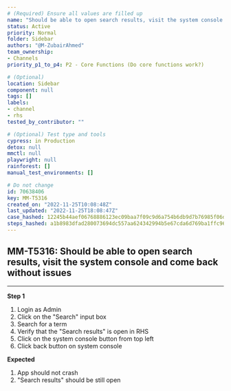 ```yaml
---
# (Required) Ensure all values are filled up
name: "Should be able to open search results, visit the system console and come back without issues"
status: Active
priority: Normal
folder: Sidebar
authors: "@M-ZubairAhmed"
team_ownership:
- Channels
priority_p1_to_p4: P2 - Core Functions (Do core functions work?)

# (Optional)
location: Sidebar
component: null
tags: []
labels:
- channel
- rhs
tested_by_contributor: ""

# (Optional) Test type and tools
cypress: in Production
detox: null
mmctl: null
playwright: null
rainforest: []
manual_test_environments: []

# Do not change
id: 70638406
key: MM-T5316
created_on: "2022-11-25T10:08:48Z"
last_updated: "2022-11-25T18:08:47Z"
case_hashed: 12245b44aef06768886123ec09baa7f09c9d6a754b6db9d7b76985f06d41347b5469b58ab39d60f8d230d9aa5b5f8f9c
steps_hashed: a1b8983dfad280073694dc557aa624342994b5e67cda6d769ba1ffc967856b005658509162e4e17c7152eb7c762fb9a5
---
```


<!-- (Auto-generated) Based on frontmatter's "key" and "name" -->

## MM-T5316: Should be able to open search results, visit the system console and come back without issues

---

**Step 1**

1. Login as Admin
2. Click on the "Search" input box
3. Search for a term
4. Verify that the "Search results" is open in RHS
5. Click on the system console button from top left
6. Click back button on system console

**Expected**

1. App should not crash
2. "Search results" should be still open
